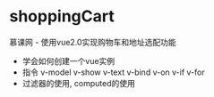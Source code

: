 # shoppingCart
慕课网 - 使用vue2.0实现购物车和地址选配功能

* 学会如何创建一个vue实例
* 指令 v-model v-show v-text v-bind v-on v-if v-for
* 过滤器的使用, computed的使用

